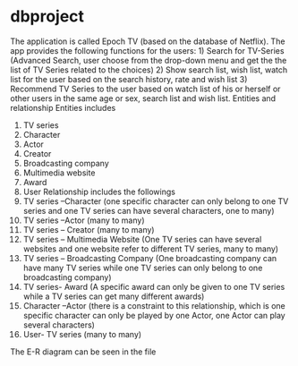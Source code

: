 # dbproject
The application is called Epoch TV (based on the database of Netflix). The app provides the following functions for the users: 1) Search for TV-Series (Advanced Search, user choose from the drop-down menu and get the the list of TV Series related to the choices)
2) Show search list, wish list, watch list for the user based on the search history, rate and wish list
3) Recommend TV Series to the user based on watch list of his or herself or other users in the same age or sex, search list and wish list.
Entities and relationship
Entities includes 
1. TV series 
2. Character 
3. Actor 
4. Creator 
5. Broadcasting company 
6. Multimedia website 
7. Award 
8. User 
Relationship includes the followings
1. TV series –Character (one specific character can only belong to one TV series and one TV series can have several characters, one to many)
2. TV series –Actor (many to many)
3. TV series – Creator (many to many)
4. TV series – Multimedia Website (One TV series can have several websites and one website refer to different TV series, many to many)
5. TV series – Broadcasting Company (One broadcasting company can have many TV series while one TV series can only belong to one broadcasting company)
6. TV series- Award (A specific award can only be given to one TV series while a TV series can get many different awards)
6. Character –Actor (there is a constraint to this relationship, which is one specific character can only be played by one Actor, one Actor can play several characters)
7. User- TV series (many to many)

The E-R diagram can be seen in the file
